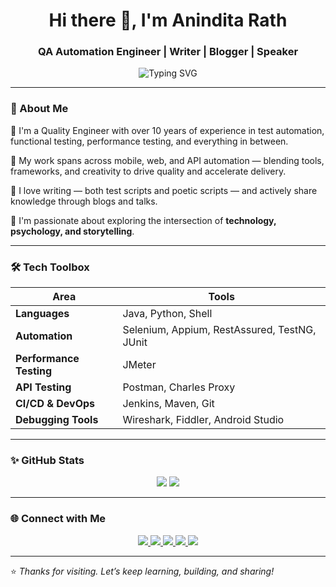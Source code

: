 <h1 align="center">Hi there 👋, I'm Anindita Rath</h1>
<h3 align="center">QA Automation Engineer | Writer | Blogger | Speaker</h3>

<p align="center">
  <img src="https://readme-typing-svg.demolab.com?font=Fira+Code&size=22&pause=1000&center=true&vCenter=true&width=500&lines=Test+with+Purpose+%7C+Write+with+Heart+%7C+Build+with+Curiosity" alt="Typing SVG" />
</p>

---

### 🧩 About Me

🔹 I'm a Quality Engineer with over 10 years of experience in test automation, functional testing, performance testing, and everything in between.

🔹 My work spans across mobile, web, and API automation — blending tools, frameworks, and creativity to drive quality and accelerate delivery.

🔹 I love writing — both test scripts and poetic scripts — and actively share knowledge through blogs and talks.

🔹 I'm passionate about exploring the intersection of **technology, psychology, and storytelling**.

---

### 🛠 Tech Toolbox

| Area | Tools |
|------|-------|
| **Languages** | Java, Python, Shell |
| **Automation** | Selenium, Appium, RestAssured, TestNG, JUnit |
| **Performance Testing** | JMeter |
| **API Testing** | Postman, Charles Proxy |
| **CI/CD & DevOps** | Jenkins, Maven, Git |
| **Debugging Tools** | Wireshark, Fiddler, Android Studio |

---

### ✨ GitHub Stats

<p align="center">
  <img src="https://github-readme-stats.vercel.app/api?username=aninditarath&show_icons=true&theme=material-palenight" />
  <img src="https://github-readme-streak-stats.herokuapp.com/?user=aninditarath&theme=material-palenight" />
</p>

---

### 🌐 Connect with Me

<p align="center">
  <a href="https://linktr.ee/aninditarath" target="_blank">
    <img src="https://img.shields.io/badge/Linktree-%40aninditarath-green?style=for-the-badge&logo=linktree" />
  </a>
  <a href="https://linkedin.com/in/aninditarath" target="_blank">
    <img src="https://img.shields.io/badge/LinkedIn-Anindita_Rath-blue?logo=linkedin&style=for-the-badge" />
  </a>
  <a href="https://twitter.com/aninditarath" target="_blank">
    <img src="https://img.shields.io/badge/Twitter-@aninditarath-1DA1F2?logo=twitter&style=for-the-badge" />
  </a>
  <a href="https://instagram.com/aninditarath" target="_blank">
    <img src="https://img.shields.io/badge/Instagram-@aninditarath-E4405F?logo=instagram&style=for-the-badge" />
  </a>
  <a href="https://scrambledwriter.com" target="_blank">
    <img src="https://img.shields.io/badge/Blog-scrambledwriter.com-orange?style=for-the-badge&logo=blogger" />
  </a>
</p>

---

⭐️ *Thanks for visiting. Let’s keep learning, building, and sharing!*
